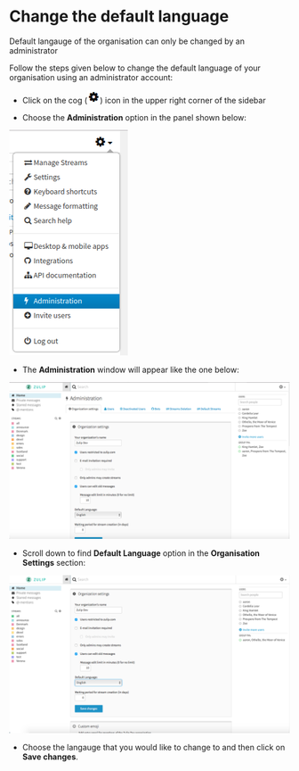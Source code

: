 # Change the default language

Default langauge of the organisation can only be changed by an administrator

Follow the steps given below to change the default language of your organisation using an administrator account:

* Click on the cog (![cog](/static/images/help/cog.png)) icon in the upper right corner of the sidebar

* Choose the **Administration** option in the panel shown below:

![admin](/static/images/help/admin.png)

* The **Administration** window will appear like the one below:

![admin-window](/static/images/help/admin-window.png)

* Scroll down to find **Default Language** option in the **Organisation Settings** section:

![default-language-organisation](/static/images/help/default-language-organisation.png)

* Choose the langauge that you would like to change to and then click on **Save changes**.
